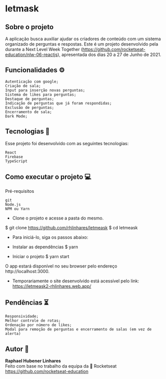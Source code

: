 # letmask
## Sobre o projeto

A aplicação busca auxiliar ajudar os criadores de conteúdo com um sistema organizado de perguntas e respostas.
Este é um projeto desenvolvido pela durante a Next Level Week Together (https://github.com/rocketseat-education/nlw-06-reactjs), apresentada dos dias 20 a 27 de Junho de 2021.


## Funcionalidades ⚙️

    Autenticação com google;
    Criação de sala;
    Input para inserção novas perguntas;
    Sistema de likes para perguntas;
    Destaque de perguntas;
    Indicação de perguntas que já foram respondidas;
    Exclusão de perguntas;
    Encerramento de sala;
    Dark Mode;
    
## Tecnologias 🧪

Esse projeto foi desenvolvido com as seguintes tecnologias:

    React
    Firebase
    TypeScript



## Como executar o projeto 💻
Pré-requisitos

    git
    Node.js
    NPM ou Yarn
  
- Clone o projeto e acesse a pasta do mesmo.

$ git clone https://github.com/rhlinhares/letmeask
$ cd letmeask

- Para iniciá-lo, siga os passos abaixo:

- Instalar as dependências
$ yarn

- Iniciar o projeto
$ yarn start

O app estará disponível no seu browser pelo endereço http://localhost:3000.

* Temporariamente o site desenvolvido está acessível pelo link:
https://letmeask2-rhlinhares.web.app/

## Pendências ⏳

    Responsividade;
    Melhor controle de rotas;
    Ordenação por número de likes;
    Modal para remoção de perguntas e encerramento de salas (em vez de alerta) 


## Autor 🌟
**Raphael Hubener Linhares**  
Feito com base no trabalho da equipa da 🚀 Rocketseat https://github.com/rocketseat-education
